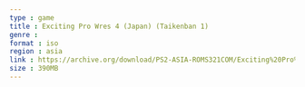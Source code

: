 ```yaml
---
type : game
title : Exciting Pro Wres 4 (Japan) (Taikenban 1)
genre : 
format : iso
region : asia
link : https://archive.org/download/PS2-ASIA-ROMS321COM/Exciting%20Pro%20Wres%204%20%28Japan%29%20%28Taikenban%201%29.7z
size : 390MB
---
```

